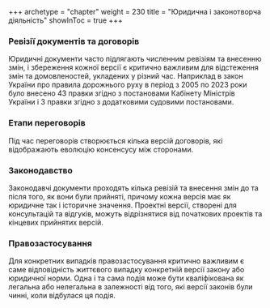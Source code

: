 +++
archetype = "chapter"
weight = 230
title = "Юридична і законотворча діяльність"
showInToc = true
+++

### Ревізії документів та договорів
Юридичні документи часто підлягають численним ревізіям та внесенню змін, і збереження кожної версії є критично важливим для відстеження змін та домовленостей, укладених у різний час.
Наприклад в закон України про правила дорожнього руху в період з 2005 по 2023 роки було внесено 43 правки згідно з постановами Кабінету Міністрів України і 3 правки згідно з додатковими судовими постановами.

### Етапи переговорів
Під час переговорів створюється кілька версій договорів, які відображають еволюцію консенсусу між сторонами.

### Законодавство
Законодавчі документи проходять кілька ревізій та внесення змін до та після того, як вони були прийняті, причому кожна версія має як юридичне так і історичне значення.
Проектні версії, створені для консультацій та відгуків, можуть відрізнятися від початкових проектів та кінцевих прийнятих версій.

### Правозастосування
Для конкретних випадків правозастосування критично важливим є саме відповідність життєвого випадку конкретній версії закону або юридичної норми.
Одна і та сама подія може бути кваліфікована як легальна або нелегальна в залежності від того, які версії законів були чинні, коли відбулася ця подія.